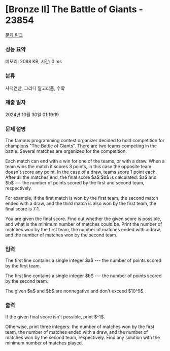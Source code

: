 # [Bronze II] The Battle of Giants - 23854 

[문제 링크](https://www.acmicpc.net/problem/23854) 

### 성능 요약

메모리: 2088 KB, 시간: 0 ms

### 분류

사칙연산, 그리디 알고리즘, 수학

### 제출 일자

2024년 10월 30일 01:19:19

### 문제 설명

<p>The famous programming contest organizer decided to hold competition for champions "The Battle of Giants". There are two teams competing in the battle. Several matches are organized for the competition.</p>

<p>Each match can end with a win for one of the teams, or with a draw. When a team wins the match it scores 3 points, in this case the opposite team doesn't score any point. In the case of a draw, teams score 1 point each. After all the matches end, the final score $a$:$b$ is calculated: $a$ and $b$ --- the number of points scored by the first and second team, respectively. </p>

<p>For example, if the first match is won by the first team, the second match ended with a draw, and the third match is also won by the first team, the final score is 7:1.</p>

<p>You are given the final score. Find out whether the given score is possible, and what is the minimum number of matches could be. Print the number of matches won by the first team, the number of matches ended with a draw, and the number of matches won by the second team.</p>

### 입력 

 <p>The first line contains a single integer $a$ --- the number of points scored by the first team.</p>

<p>The first line contains a single integer $b$ --- the number of points scored by the second team.</p>

<p>The given $a$ and $b$ are nonnegative and don't exceed $10^9$.</p>

### 출력 

 <p>If the given final score isn't possible, print $-1$.</p>

<p>Otherwise, print three integers: the number of matches won by the first team, the number of matches ended with a draw, and the number of matches won by the second team, respectively. Find any solution with the minimum number of matches played.</p>

